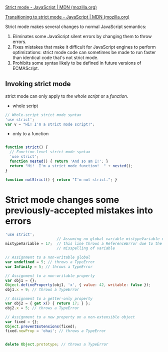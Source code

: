 [Strict mode - JavaScript | MDN (mozilla.org)](https://developer.mozilla.org/en-US/docs/Web/JavaScript/Reference/Strict_mode)

[Transitioning to strict mode - JavaScript | MDN (mozilla.org)](https://developer.mozilla.org/en-US/docs/Web/JavaScript/Reference/Strict_mode/Transitioning_to_strict_mode)

Strict mode makes several changes to normal JavaScript semantics:

1.  Eliminates some JavaScript silent errors by changing them to throw errors.
2.  Fixes mistakes that make it difficult for JavaScript engines to perform optimizations: strict mode code can sometimes be made to run faster than identical code that's not strict mode.
3.  Prohibits some syntax likely to be defined in future versions of ECMAScript.


## Invoking strict mode

strict mode can only apply to *the whole script* or a *function*.

- whole script
```javascript
// Whole-script strict mode syntax
'use strict';
var v = "Hi! I'm a strict mode script!";
```
- only to a function
```javascript

function strict() {
  // Function-level strict mode syntax
  'use strict';
  function nested() { return 'And so am I!'; }
  return "Hi!  I'm a strict mode function!  " + nested();
}

function notStrict() { return "I'm not strict."; }

```


# Strict mode changes some previously-accepted mistakes into errors

```js
'use strict';
                       // Assuming no global variable mistypeVariable exists
mistypeVariable = 17;  // this line throws a ReferenceError due to the
                       // misspelling of variable

// Assignment to a non-writable global
var undefined = 5; // throws a TypeError
var Infinity = 5; // throws a TypeError

// Assignment to a non-writable property
var obj1 = {};
Object.defineProperty(obj1, 'x', { value: 42, writable: false });
obj1.x = 9; // throws a TypeError

// Assignment to a getter-only property
var obj2 = { get x() { return 17; } };
obj2.x = 5; // throws a TypeError

// Assignment to a new property on a non-extensible object
var fixed = {};
Object.preventExtensions(fixed);
fixed.newProp = 'ohai'; // throws a TypeError


delete Object.prototype; // throws a TypeError


```


